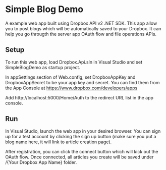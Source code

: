 # Simple Blog Demo

A example web app built using Dropbox API v2 .NET SDK. This app allow you to post blogs which will be automatically saved to your Dropbox. It can help you go througth the server app OAuth flow and file operations APIs.

## Setup

To run this web app, load Dropbox.Api.sln in Visual Studio and set SimpleBlogDemo as startup project.

In appSettings section of Web.config, set DropboxAppKey and DropboxAppSecret to be your app key and secret. You can find them from the App Console at https://www.dropbox.com/developers/apps

Add http://localhost:5000/Home/Auth to the redirect URL list in the app console.

## Run

In Visual Studio, launch the web app in your desired browser. You can sign up for a test account by clicking the sign up button (make sure you put a blog name here, it will link to article creation page).

After registration, you can click the connect button which will kick out the OAuth flow. Once connected, all articles you create will be saved under /{Your Dropbox App Name} folder.
